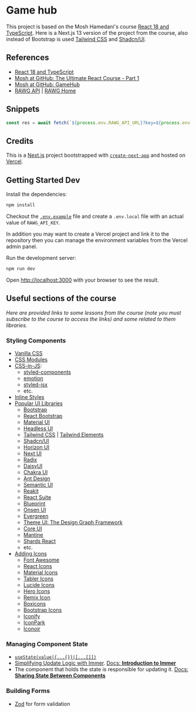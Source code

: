 # Game hub

This project is based on the Mosh Hamedani's course [React 18 and TypeScript](https://codewithmosh.com/p/ultimate-react-part1). Here is a Next.js 13 version of the project from the course, also instead of Bootstrap is used [Tailwind CSS](https://tailwindcss.com/) and [Shadcn/UI](https://ui.shadcn.com/).

## References

- [React 18 and TypeScript](https://codewithmosh.com/p/ultimate-react-part1)
- [Mosh at GitHub: The Ultimate React Course - Part 1](https://github.com/mosh-hamedani/react-course-part1)
- [Mosh at GitHub: GameHub](https://github.com/mosh-hamedani/game-hub)
- [RAWG API](https://rawg.io/apidocs) | [RAWG Home](https://rawg.io/)

## Snippets

```js
const res = await fetch(`${process.env.RAWG_API_URL}?key=${process.env.RAWG_API_KEY}`);
```

## Credits

This is a [Next.js](https://nextjs.org/) project bootstrapped with [`create-next-app`](https://github.com/vercel/next.js/tree/canary/packages/create-next-app) and hosted on [Vercel](https://vercel.com/).

## Getting Started Dev

Install the dependencies:

```bash
npm install
```

Checkout the [`.env.example`](.env.example) file and create a `.env.local` file with an actual value of `RAWG_API_KEY`.

In addition you may want to create a Vercel project and link it to the repository then you can manage the environment variables from the Vercel admin panel.

Run the development server:

```bash
npm run dev
```

Open [http://localhost:3000](http://localhost:3000) with your browser to see the result.

## Useful sections of the course

*Here are provided links to some lessons from the course (note you must subscribe to the course to access the links) and some related to them libraries.*

### Styling Components

- [Vanilla CSS](https://members.codewithmosh.com/courses/ultimate-react-part1/lectures/45915379)
- [CSS Modules](https://members.codewithmosh.com/courses/ultimate-react-part1/lectures/45915384)
- [CSS-in-JS](https://members.codewithmosh.com/courses/ultimate-react-part1/lectures/45915383):
  - [styled-components](https://styled-components.com/)
  - [emotion](https://emotion.sh/docs/introduction)
  - [styled-jsx](https://github.com/vercel/styled-jsx)
  - etc.
- [Inline Styles](https://members.codewithmosh.com/courses/ultimate-react-part1/lectures/45915385)
- [Popular UI Libraries](https://members.codewithmosh.com/courses/ultimate-react-part1/lectures/45915381)
  - [Bootstrap](https://getbootstrap.com/)
  - [React Bootstrap](https://react-bootstrap.github.io/)
  - [Material UI](https://material-ui.com/)
  - [Headless UI](https://headlessui.com/)
  - [Tailwind CSS](https://tailwindcss.com/) | [Tailwind Elements](https://tailwind-elements.com/docs/standard/forms/inputs/)
  - [Shadcn/UI](https://ui.shadcn.com/)
  - [Horizon UI](https://horizon-ui.com/)
  - [Next UI](https://nextui.org/)
  - [Radix](https://www.radix-ui.com/)
  - [DaisyUI](https://daisyui.com/)
  - [Chakra UI](https://chakra-ui.com/)
  - [Ant Design](https://ant.design/)
  - [Semantic UI](https://semantic-ui.com/)
  - [Reakit](https://reakit.io/)
  - [React Suite](https://rsuitejs.com/)
  - [Blueprint](https://blueprintjs.com/)
  - [Onsen UI](https://onsen.io/react/)
  - [Evergreen](https://evergreen.segment.com/)
  - [Theme UI: The Design Graph Framework](https://theme-ui.com/)
  - [Core UI](https://coreui.io/)
  - [Mantine](https://mantine.dev/)
  - [Shards React](https://designrevision.com/downloads/shards-react/)
  - etc.
- [Adding Icons](https://members.codewithmosh.com/courses/ultimate-react-part1/lectures/45915386)
  - [Font Awesome](https://fontawesome.com/)
  - [React Icons](https://react-icons.github.io/react-icons/)
  - [Material Icons](https://material-ui.com/components/material-icons/)
  - [Tabler Icons](https://tablericons.com/)
  - [Lucide Icons](https://lucide.dev/)
  - [Hero Icons](https://heroicons.com/)
  - [Remix Icon](https://remixicon.com/)
  - [Boxicons](https://boxicons.com/)
  - [Bootstrap Icons](https://icons.getbootstrap.com/)
  - [Iconify](https://iconify.design/)
  - [IconPark](https://iconpark.oceanengine.com/)
  - [Iconoir](https://iconoir.com/)

### Managing Component State

- [`useState(value|{...{}}|[...[]])`](https://members.codewithmosh.com/courses/ultimate-react-part1/lectures/45915783)
- [Simplifying Update Logic with Immer](https://members.codewithmosh.com/courses/ultimate-react-part1/lectures/45915730). [Docs: **Introduction to Immer**](https://immerjs.github.io/immer/)
- The component that holds the state is responsible for updating it. [Docs: **Sharing State Between Components**](https://react.dev/learn/sharing-state-between-components)

### Building Forms

- [Zod](https://www.npmjs.com/package/zod-form-data) for form validation
